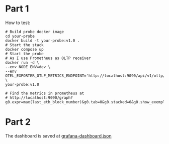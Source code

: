 # Part 1
How to test: 
```
# Build probe docker image
cd your-probe
docker build -t your-probe:v1.0 .
# Start the stack
docker compose up
# Start the probe
# As I use Prometheus as OLTP receiver
docker run -d \
--env NODE_ENV=dev \
--env OTEL_EXPORTER_OTLP_METRICS_ENDPOINT='http://localhost:9090/api/v1/otlp/v1/metrics' \
your-probe:v1.0

# Find the metrics in prometheus at
# http://localhost:9090/graph?g0.expr=max(last_eth_block_number)&g0.tab=0&g0.stacked=0&g0.show_exemplars=1&g0.range_input=5m
```

# Part 2
The dashboard is saved at [grafana-dashboard.json](grafana-dashboard.json)